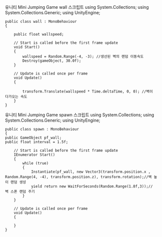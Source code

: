 유니티 Mini Jumping Game wall 스크립트
    using System.Collections;
    using System.Collections.Generic;
    using UnityEngine;
    
    public class wall : MonoBehaviour
    {
    
        public float wallspeed;
    
        // Start is called before the first frame update
        void Start()
        {
            wallspeed = Random.Range(-4, -3); //생선된 벽의 랜덤 이동속도
            Destroy(gameObject, 30.0f);
        }
    
        // Update is called once per frame
        void Update()
        {
            
            transform.Translate(wallspeed * Time.deltaTime, 0, 0); //벽이 다가오는 속도
        }
    }

유니티 Mini Jumping Game spawn 스크립트
    using System.Collections;
    using System.Collections.Generic;
    using UnityEngine;
    
    public class spawn : MonoBehaviour
    {
    public GameObject pf_wall;
    public float interval = 1.5f;
    
        // Start is called before the first frame update
        IEnumerator Start()
        {
            while (true)
            {
                Instantiate(pf_wall, new Vector3(transform.position.x , Random.Range(4, -4), transform.position.z), transform.rotation);//벽 높이 랜덤 생성
                yield return new WaitForSeconds(Random.Range(1.8f,3));// 벽 스폰 랜덤 주기
            }
        }
    
        // Update is called once per frame
        void Update()
        {
            
        }
    }
